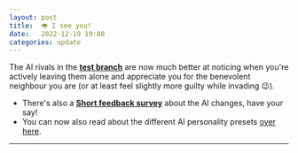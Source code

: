 ```yaml
---
layout: post
title:  👁️ I see you!
date:   2022-12-19 19:00
categories: update
---
```


The AI rivals in the **[test branch](https://www.konkr.io/releases/dev/test-ai-update/)** are now much better at noticing when you're actively leaving them alone and appreciate
you for the benevolent neighbour you are (or at least feel slightly more guilty while invading 😉).

* There's also a **[Short feedback survey](https://forms.gle/W7xgbGW5Q6UFLR7Z8)** about the AI changes, have your say!
* You can now also read about the different AI personality presets [over here](/update/2022/12/19/about-ai-presets.html). 
  
---
